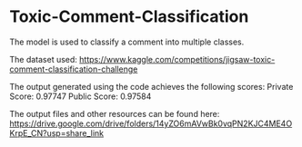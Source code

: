 # Toxic-Comment-Classification

The model is used to classify a comment into multiple classes.

The dataset used: https://www.kaggle.com/competitions/jigsaw-toxic-comment-classification-challenge

The output generated using the code achieves the following scores:
Private Score: 0.97747
Public Score: 0.97584

The output files and other resources can be found here: https://drive.google.com/drive/folders/14yZO6mAVwBk0vqPN2KJC4ME4OKrpE_CN?usp=share_link
